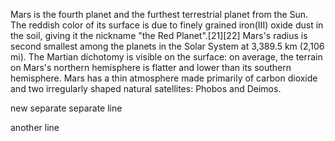 Mars is the fourth planet and the furthest terrestrial planet from the Sun. The reddish color of its surface is due to finely grained iron(III) oxide dust in the soil, giving it the nickname "the Red Planet".[21][22] Mars's radius is second smallest among the planets in the Solar System at 3,389.5 km (2,106 mi). The Martian dichotomy is visible on the surface: on average, the terrain on Mars's northern hemisphere is flatter and lower than its southern hemisphere. Mars has a thin atmosphere made primarily of carbon dioxide and two irregularly shaped natural satellites: Phobos and Deimos.

new separate separate line

another line

